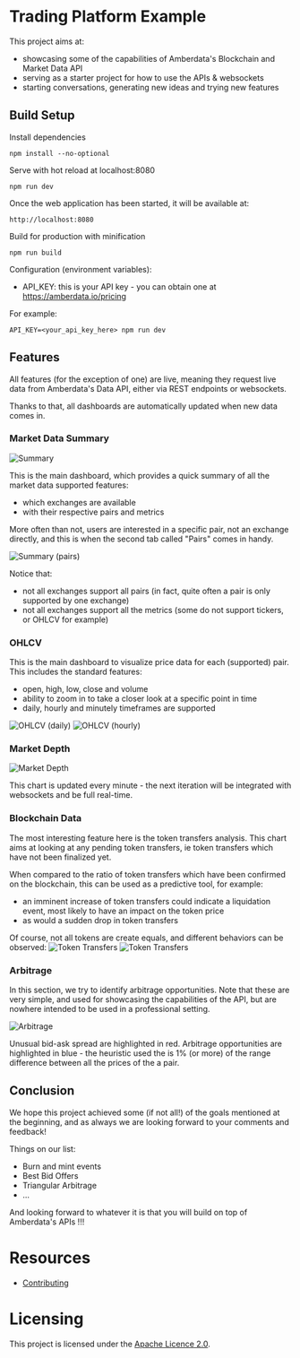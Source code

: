 # Trading Platform Example

This project aims at:
- showcasing some of the capabilities of Amberdata's Blockchain and Market Data API
- serving as a starter project for how to use the APIs & websockets
- starting conversations, generating new ideas and trying new features 

## Build Setup

Install dependencies

    npm install --no-optional

Serve with hot reload at localhost:8080

    npm run dev

Once the web application has been started, it will be available at:

    http://localhost:8080

Build for production with minification

    npm run build

Configuration (environment variables):
- API_KEY: this is your API key - you can obtain one at https://amberdata.io/pricing  

For example:

    API_KEY=<your_api_key_here> npm run dev


## Features

All features (for the exception of one) are live, meaning they request live data from Amberdata's Data API, either via REST endpoints or websockets.

Thanks to that, all dashboards are automatically updated when new data comes in.

### Market Data Summary

![Summary](src/assets/documentation/summary.png?raw=true "Summary")

This is the main dashboard, which provides a quick summary of all the market data supported features:
- which exchanges are available
- with their respective pairs and metrics

More often than not, users are interested in a specific pair, not an exchange directly, and this is when the second tab called "Pairs" comes in handy. 

![Summary (pairs)](src/assets/documentation/summary_pairs.png?raw=true "Summary (pairs)")

Notice that:
- not all exchanges support all pairs (in fact, quite often a pair is only supported by one exchange)
- not all exchanges support all the metrics (some do not support tickers, or OHLCV for example)

### OHLCV

This is the main dashboard to visualize price data for each (supported) pair.  This includes the standard features:
- open, high, low, close and volume
- ability to zoom in to take a closer look at a specific point in time
- daily, hourly and minutely timeframes are supported

![OHLCV (daily)](src/assets/documentation/ohlcv_daily.png?raw=true "OHLCV (daily)")
![OHLCV (hourly)](src/assets/documentation/ohlcv_hourly.png?raw=true "OHLCV (hourly)")

### Market Depth

![Market Depth](src/assets/documentation/market_depth.png?raw=true "Market Depth")

This chart is updated every minute - the next iteration will be integrated with websockets and be full real-time.

### Blockchain Data

The most interesting feature here is the token transfers analysis.  This chart aims at looking at any pending token transfers, ie token transfers which have not been finalized yet.

When compared to the ratio of token transfers which have been confirmed on the blockchain, this can be used as a predictive tool, for example:
- an imminent increase of token transfers could indicate a liquidation event, most likely to have an impact on the token price  
- as would a sudden drop in token transfers

Of course, not all tokens are create equals, and different behaviors can be observed:
![Token Transfers](src/assets/documentation/blockchain_token_transfers.png?raw=true "Token Transfers")
![Token Transfers](src/assets/documentation/blockchain_token_transfers_2.png?raw=true "Token Transfers")

### Arbitrage

In this section, we try to identify arbitrage opportunities.  Note that these are very simple, and used for showcasing the capabilities of the API, but are nowhere intended to be used in a professional setting.

![Arbitrage](src/assets/documentation/arbitrage.png?raw=true "Arbitrage")

Unusual bid-ask spread are highlighted in red.
Arbitrage opportunities are highlighted in blue - the heuristic used the is 1% (or more) of the range difference between all the prices of the a pair.   

## Conclusion

We hope this project achieved some (if not all!) of the goals mentioned at the beginning, and as always we are looking forward to your comments and feedback!

Things on our list:
- Burn and mint events
- Best Bid Offers
- Triangular Arbitrage
- ...

And looking forward to whatever it is that you will build on top of Amberdata's APIs !!!

# Resources

- [Contributing](./CONTRIBUTING.md)

# Licensing

This project is licensed under the [Apache Licence 2.0](./LICENSE).
